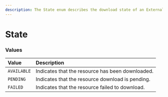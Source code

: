 ```yaml
---
description: The State enum describes the download state of an ExternalTexture.
---
```


# State

### Values <a id="values"></a>

| Value | Description |
| :--- | :--- |
| `AVAILABLE` | Indicates that the resource has been downloaded. |
| `PENDING` | Indicates that the resource download is pending. |
| `FAILED` | Indicates that the resource failed to download. |

